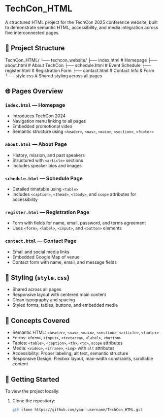 # TechCon_HTML

A structured HTML project for the TechCon 2025 conference website, built to demonstrate semantic HTML, accessibility, and media integration across five interconnected pages.

## 📁 Project Structure

TechCon_HTML/ └── techcon_website/ ├── index.html # Homepage ├── about.html # About TechCon ├── schedule.html # Event Schedule ├── register.html # Registration Form ├── contact.html # Contact Info & Form └── style.css # Shared styling across all pages

## 🌐 Pages Overview

### `index.html` — Homepage

- Introduces TechCon 2024
- Navigation menu linking to all pages
- Embedded promotional video
- Semantic structure using `<header>`, `<nav>`, `<main>`, `<section>`, `<footer>`

### `about.html` — About Page

- History, mission, and past speakers
- Structured with `<article>` sections
- Includes speaker bios and images

### `schedule.html` — Schedule Page

- Detailed timetable using `<table>`
- Includes `<caption>`, `<thead>`, `<tbody>`, and `scope` attributes for accessibility

### `register.html` — Registration Page

- Form with fields for name, email, password, and terms agreement
- Uses `<form>`, `<label>`, `<input>`, and `<button>` elements

### `contact.html` — Contact Page

- Email and social media links
- Embedded Google Map of venue
- Contact form with name, email, and message fields

## 🎨 Styling (`style.css`)

- Shared across all pages
- Responsive layout with centered main content
- Clean typography and spacing
- Styled forms, tables, buttons, and embedded media

## 🧠 Concepts Covered

- Semantic HTML: `<header>`, `<nav>`, `<main>`, `<section>`, `<article>`, `<footer>`
- Forms: `<form>`, `<input>`, `<textarea>`, `<label>`, `<button>`
- Tables: `<table>`, `<caption>`, `<th>`, `<td>`, `scope` attributes
- Media: `<video>`, `<iframe>`, `<img>` with `alt` attributes
- Accessibility: Proper labeling, alt text, semantic structure
- Responsive Design: Flexbox layout, max-width constraints, scrollable content

## 🚀 Getting Started

To view the project locally:

1. Clone the repository:
   ```bash
   git clone https://github.com/your-username/TechCon_HTML.git
   ```
